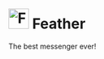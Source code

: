 # <img src="http://files.suheugene.ru/m_icon.png" alt="Feather app icon" height="40" width="40"> Feather


The best messenger ever!


